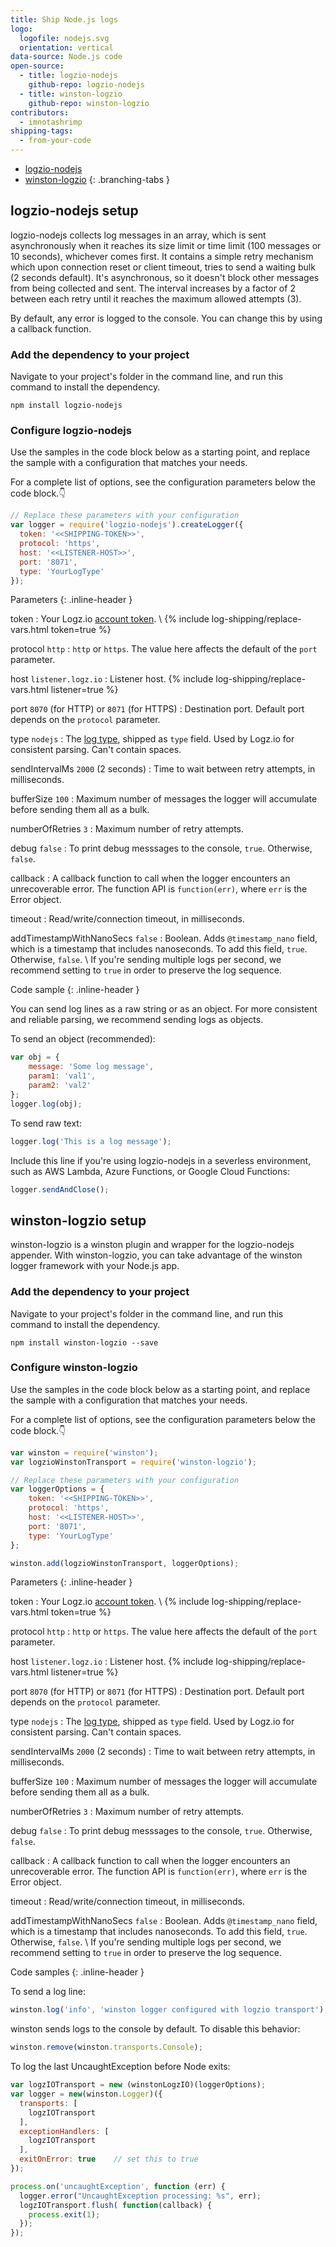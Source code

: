 ```yaml
---
title: Ship Node.js logs
logo:
  logofile: nodejs.svg
  orientation: vertical
data-source: Node.js code
open-source:
  - title: logzio-nodejs
    github-repo: logzio-nodejs
  - title: winston-logzio
    github-repo: winston-logzio
contributors:
  - imnotashrimp
shipping-tags:
  - from-your-code
---
```


<div class="branching-container">

* [logzio-nodejs](#logzio-nodejs-config)
* [winston-logzio](#winston-logzio-config)
{: .branching-tabs }

<div id="logzio-nodejs-config">

## logzio-nodejs setup

logzio-nodejs collects log messages in an array, which is sent asynchronously when it reaches its size limit or time limit (100 messages or 10 seconds), whichever comes first.
It contains a simple retry mechanism which upon connection reset or client timeout, tries to send a waiting bulk (2 seconds default).
It's asynchronous, so it doesn't block other messages from being collected and sent.
The interval increases by a factor of 2 between each retry until it reaches the maximum allowed attempts (3).

By default, any error is logged to the console.
You can change this by using a callback function.

### Add the dependency to your project

Navigate to your project's folder in the command line, and run this command to install the dependency.

```shell
npm install logzio-nodejs
```

### Configure logzio-nodejs

Use the samples in the code block below as a starting point, and replace the sample with a configuration that matches your needs.

For a complete list of options, see the configuration parameters below the code block.👇

```js
// Replace these parameters with your configuration
var logger = require('logzio-nodejs').createLogger({
  token: '<<SHIPPING-TOKEN>>',
  protocol: 'https',
  host: '<<LISTENER-HOST>>',
  port: '8071',
  type: 'YourLogType'
});
```

Parameters
{: .inline-header }

token <span class="required-param"></span>
: Your Logz.io [account token](https://app.logz.io/#/dashboard/settings/general). \\
  {% include log-shipping/replace-vars.html token=true %}

protocol <span class="default-param">`http`</span>
: `http` or `https`.
  The value here affects the default of the `port` parameter.

host <span class="default-param">`listener.logz.io`</span>
: Listener host.
  {% include log-shipping/replace-vars.html listener=true %}

port <span class="default-param">`8070` (for HTTP) or `8071` (for HTTPS)</span>
: Destination port.
  Default port depends on the `protocol` parameter.

type <span class="default-param">`nodejs`</span>
: The [log type](https://docs.logz.io/user-guide/log-shipping/built-in-log-types.html), shipped as `type` field.
  Used by Logz.io for consistent parsing.
  Can't contain spaces.

sendIntervalMs <span class="default-param">`2000` (2 seconds)</span>
: Time to wait between retry attempts, in milliseconds.

bufferSize <span class="default-param">`100`</span>
: Maximum number of messages the logger will accumulate before sending them all as a bulk.

numberOfRetries <span class="default-param">`3`</span>
: Maximum number of retry attempts.

debug <span class="default-param">`false`</span>
: To print debug messsages to the console, `true`.
  Otherwise, `false`.

callback
: A callback function to call when the logger encounters an unrecoverable error.
  The function API is `function(err)`, where `err` is the Error object.

timeout
: Read/write/connection timeout, in milliseconds.

addTimestampWithNanoSecs <span class="default-param">`false`</span>
: Boolean. Adds `@timestamp_nano` field, which is a timestamp that includes nanoseconds.
  To add this field, `true`.
  Otherwise, `false`. \\
  If you're sending multiple logs per second, we recommend setting to `true` in order to preserve the log sequence.

Code sample
{: .inline-header }

You can send log lines as a raw string or as an object.
For more consistent and reliable parsing, we recommend sending logs as objects.


To send an object (recommended):

  ```js
  var obj = {
      message: 'Some log message',
      param1: 'val1',
      param2: 'val2'
  };
  logger.log(obj);
  ```


To send raw text:

  ```js
  logger.log('This is a log message');
  ```


Include this line if you're using logzio-nodejs in a severless environment, such as AWS Lambda, Azure Functions, or Google Cloud Functions:

  ```js
  logger.sendAndClose();
  ```

</div>


<div id="winston-logzio-config">

## winston-logzio setup

winston-logzio is a winston plugin and wrapper for the logzio-nodejs appender.
With winston-logzio, you can take advantage of the winston logger framework with your Node.js app.

### Add the dependency to your project

Navigate to your project's folder in the command line, and run this command to install the dependency.

```shell
npm install winston-logzio --save
```

### Configure winston-logzio

Use the samples in the code block below as a starting point, and replace the sample with a configuration that matches your needs.

For a complete list of options, see the configuration parameters below the code block.👇

```js
var winston = require('winston');
var logzioWinstonTransport = require('winston-logzio');

// Replace these parameters with your configuration
var loggerOptions = {
    token: '<<SHIPPING-TOKEN>>',
    protocol: 'https',
    host: '<<LISTENER-HOST>>',
    port: '8071',
    type: 'YourLogType'
};

winston.add(logzioWinstonTransport, loggerOptions);
```

Parameters
{: .inline-header }

token <span class="required-param"></span>
: Your Logz.io [account token](https://app.logz.io/#/dashboard/settings/general). \\
  {% include log-shipping/replace-vars.html token=true %}

protocol <span class="default-param">`http`</span>
: `http` or `https`.
  The value here affects the default of the `port` parameter.

host <span class="default-param">`listener.logz.io`</span>
: Listener host.
  {% include log-shipping/replace-vars.html listener=true %}

port <span class="default-param">`8070` (for HTTP) or `8071` (for HTTPS)</span>
: Destination port.
  Default port depends on the `protocol` parameter.

type <span class="default-param">`nodejs`</span>
: The [log type](https://docs.logz.io/user-guide/log-shipping/built-in-log-types.html), shipped as `type` field.
  Used by Logz.io for consistent parsing.
  Can't contain spaces.

sendIntervalMs <span class="default-param">`2000` (2 seconds)</span>
: Time to wait between retry attempts, in milliseconds.

bufferSize <span class="default-param">`100`</span>
: Maximum number of messages the logger will accumulate before sending them all as a bulk.

numberOfRetries <span class="default-param">`3`</span>
: Maximum number of retry attempts.

debug <span class="default-param">`false`</span>
: To print debug messsages to the console, `true`.
  Otherwise, `false`.

callback
: A callback function to call when the logger encounters an unrecoverable error.
  The function API is `function(err)`, where `err` is the Error object.

timeout
: Read/write/connection timeout, in milliseconds.

addTimestampWithNanoSecs <span class="default-param">`false`</span>
: Boolean. Adds `@timestamp_nano` field, which is a timestamp that includes nanoseconds.
  To add this field, `true`.
  Otherwise, `false`. \\
  If you're sending multiple logs per second, we recommend setting to `true` in order to preserve the log sequence.

Code samples
{: .inline-header }

To send a log line:

```js
winston.log('info', 'winston logger configured with logzio transport');
```

winston sends logs to the console by default.
To disable this behavior:

```js
winston.remove(winston.transports.Console);
```

To log the last UncaughtException before Node exits:

```js
var logzIOTransport = new (winstonLogzIO)(loggerOptions);
var logger = new(winston.Logger)({
  transports: [
    logzIOTransport
  ],
  exceptionHandlers: [
    logzIOTransport
  ],
  exitOnError: true    // set this to true
});

process.on('uncaughtException', function (err) {
  logger.error("UncaughtException processing: %s", err);
  logzIOTransport.flush( function(callback) {
    process.exit(1);
  });
});
```

</div>

</div>
